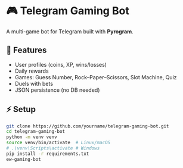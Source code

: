 # 🎮 Telegram Gaming Bot

A multi-game bot for Telegram built with **Pyrogram**.

## 🚀 Features
- User profiles (coins, XP, wins/losses)
- Daily rewards
- Games: Guess Number, Rock–Paper–Scissors, Slot Machine, Quiz
- Duels with bets
- JSON persistence (no DB needed)

## ⚡ Setup
```bash
git clone https://github.com/yourname/telegram-gaming-bot.git
cd telegram-gaming-bot
python -m venv venv
source venv/bin/activate  # Linux/macOS
# .\venv\Scripts\activate # Windows
pip install -r requirements.txt
ew-gaming-bot
